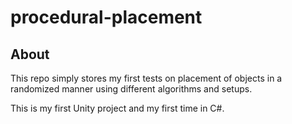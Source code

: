# procedural-placement

## About

This repo simply stores my first tests on placement of objects in a randomized manner using different algorithms and setups.

This is my first Unity project and my first time in C#.